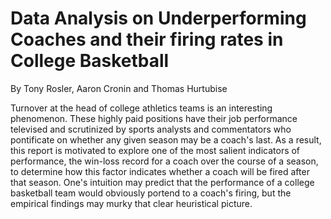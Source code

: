 # Data Analysis on Underperforming Coaches and their firing rates in College Basketball
By Tony Rosler, Aaron Cronin and Thomas Hurtubise

Turnover at the head of college athletics teams is an interesting phenomenon.
These highly paid positions have their job performance televised and scrutinized by
sports analysts and commentators who pontificate on whether any given season may
be a coach's last. As a result, this report is motivated to explore one of the most salient
indicators of performance, the win-loss record for a coach over the course of a season,
to determine how this factor indicates whether a coach will be fired after that season.
One's intuition may predict that the performance of a college basketball team would
obviously portend to a coach's firing, but the empirical findings may murky that clear
heuristical picture.
